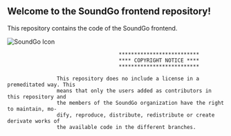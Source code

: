 ## Welcome to the SoundGo frontend repository!

This repository contains the code of the SoundGo frontend.

![SoundGo Icon](https://avatars0.githubusercontent.com/u/48528371?s=400&u=ea000b2e00965f5c1b9efbdd581748d1bead9db7&v=4)

```
                                    **************************
                                    **** COPYRIGHT NOTICE ****
                                    **************************
                            
                This repository does no include a license in a premeditated way. This
                means that only the users added as contributors in this repository and
                the members of the SoundGo organization have the right to maintain, mo-
                dify, reproduce, distribute, redistribute or create derivate works of
                the available code in the different branches.
```
